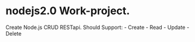 # nodejs2.0 Work-project.

Create Node.js CRUD RESTapi.
  Should Support: 
    - Create
    - Read
    - Update
    - Delete
